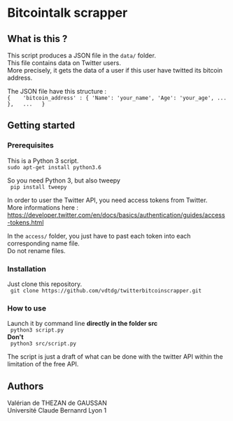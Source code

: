 # Bitcointalk scrapper

## What is this ?
This script produces a JSON file in the ``data/`` folder.  
This file contains data on Twitter users.  
More precisely, it gets the data of a user if this user have twitted its bitcoin address.  

The JSON file have this structure :   
`` {   
      'bitcoin_address' : { 'Name': 'your_name', 'Age': 'your_age', ... },  
      ...  
   }  
``  


## Getting started

### Prerequisites

This is a Python 3 script.  
`` sudo apt-get install python3.6 ``  
  
So you need Python 3, but also tweepy  
`` pip install tweepy``

In order to user the Twitter API, you need access tokens from Twitter.  
More informations here : https://developer.twitter.com/en/docs/basics/authentication/guides/access-tokens.html    

In the ``access/`` folder, you just have to past each token into each corresponding name file.   
Do not rename files.
 
### Installation
Just clone this repository.  
`` git clone https://github.com/vdtdg/twitterbitcoinscrapper.git``

### How to use
Launch it by command line **directly in the folder src**  
`` python3 script.py``  
**Don't**  
`` python3 src/script.py``  

The script is just a draft of what can be done with the twitter API within the limitation of the free API.


## Authors
Valérian de THEZAN de GAUSSAN  
Université Claude Bernanrd Lyon 1
